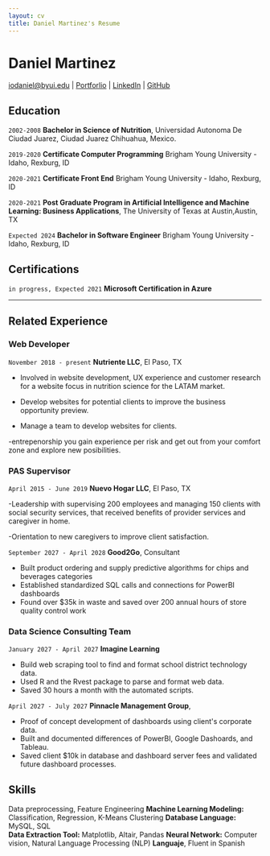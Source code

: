 ```yaml
---
layout: cv
title: Daniel Martinez's Resume
---
```

# Daniel Martinez

<div id="webaddress">

<a href="iodaniel@byui.edu">iodaniel@byui.edu</a>
| <a href="https://iodaniel.github.io">Portforlio</a>
| <a href="https://www.linkedin.com/in/daniel-martinez-98034832/">LinkedIn</a>
| <a href="https://github.com/iodaniel">GitHub</a>
</div>

<!-- https://www.monique.tech/the-art-of-markdown -->

## Education

`2002-2008`
__Bachelor in Science of Nutrition__, Universidad Autonoma De Ciudad Juarez, Ciudad Juarez Chihuahua, Mexico.

`2019-2020`
__Certificate Computer Programming__ Brigham Young University - Idaho, Rexburg, ID

`2020-2021`
__Certificate Front End__ Brigham Young University - Idaho, Rexburg, ID

`2020-2021`
__Post Graduate Program in Artificial Intelligence and Machine Learning: Business Applications__, The University of Texas at Austin,Austin, TX

`Expected 2024`
__Bachelor in Software Engineer__ Brigham Young University - Idaho, Rexburg, ID

## Certifications
`in progress, Expected 2021`
__Microsoft Certification in Azure__

---

## Related Experience


### Web Developer

`November 2018 - present`
__Nutriente LLC__, El Paso, TX 

- Involved in website development, UX experience and customer research for a website focus in nutrition science for the LATAM market.

- Develop websites for potential clients to improve the business opportunity preview.

- Manage a team to  develop websites for clients.

 -entrepenorship you gain experience per risk and get out from your comfort zone and explore new posibilities.

### PAS Supervisor

`April 2015 - June 2019`
__Nuevo Hogar LLC__, El Paso, TX 

-Leadership with supervising 200 employees and managing 150 clients with social security services, that received benefits of provider services and caregiver in home.

-Orientation to new caregivers to improve client satisfaction.

`September 2027 - April 2028`
__Good2Go__, Consultant

- Built product ordering and supply predictive algorithms for chips and beverages categories
- Established standardized SQL calls and connections for PowerBI dashboards
- Found over $35k in waste and saved over 200 annual hours of store quality control work 

### Data Science Consulting Team

`January 2027 - April 2027`
__Imagine Learning__

- Build web scraping tool to find and format school district technology data.
- Used R and the Rvest package to parse and format web data.
- Saved 30 hours a month with the automated scripts.

`April 2027 - July 2027`
__Pinnacle Management Group__, 

- Proof of concept development of dashboards using client's corporate data.
- Built and documented differences of PowerBI, Google Dashoards, and Tableau.
- Saved client $10k in database and dashboard server fees and validated future dashboard processes.


## Skills

Data preprocessing, Feature Engineering
__Machine Learning Modeling:__ Classification, Regression, K-Means Clustering
__Database Language:__ MySQL, SQL					
__Data Extraction Tool:__ Matplotlib, Altair, Pandas 
__Neural Network:__ Computer vision, Natural Language Processing (NLP)
__Languaje__, Fluent in Spanish 



<!-- ### Footer

Last updated: May 2013 -->


